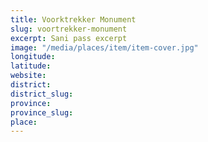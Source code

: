 ```yaml
---
title: Voorktrekker Monument
slug: voortrekker-monument
excerpt: Sani pass excerpt
image: "/media/places/item/item-cover.jpg"
longitude: 
latitude: 
website: 
district: 
district_slug: 
province: 
province_slug: 
place: 
---
```

